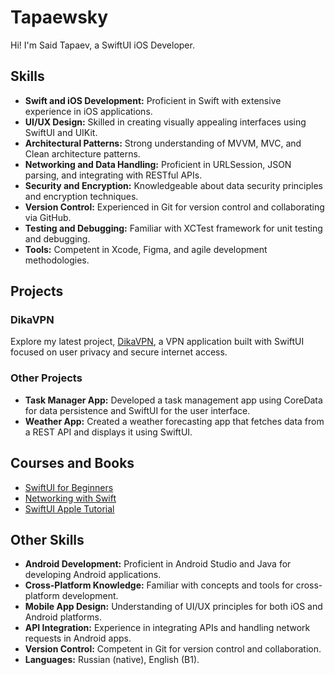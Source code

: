 # Tapaewsky
Hi! I'm Said Tapaev, a SwiftUI iOS Developer.

## Skills
- **Swift and iOS Development:** Proficient in Swift with extensive experience in iOS applications.
- **UI/UX Design:** Skilled in creating visually appealing interfaces using SwiftUI and UIKit.
- **Architectural Patterns:** Strong understanding of MVVM, MVC, and Clean architecture patterns.
- **Networking and Data Handling:** Proficient in URLSession, JSON parsing, and integrating with RESTful APIs.
- **Security and Encryption:** Knowledgeable about data security principles and encryption techniques.
- **Version Control:** Experienced in Git for version control and collaborating via GitHub.
- **Testing and Debugging:** Familiar with XCTest framework for unit testing and debugging.
- **Tools:** Competent in Xcode, Figma, and agile development methodologies.

## Projects
### DikaVPN
Explore my latest project, [DikaVPN](https://github.com/Tapaewsky/DikaVPN), a VPN application built with SwiftUI focused on user privacy and secure internet access.

### Other Projects
- **Task Manager App:** Developed a task management app using CoreData for data persistence and SwiftUI for the user interface.
- **Weather App:** Created a weather forecasting app that fetches data from a REST API and displays it using SwiftUI.

## Courses and Books
- [SwiftUI for Beginners](https://www.hackingwithswift.com/quick-start/swiftui)
- [Networking with Swift](https://swift.org/packages/networking.html)
- [SwiftUI Apple Tutorial](https://developer.apple.com/tutorials/swiftui)

## Other Skills
- **Android Development:** Proficient in Android Studio and Java for developing Android applications.
- **Cross-Platform Knowledge:** Familiar with concepts and tools for cross-platform development.
- **Mobile App Design:** Understanding of UI/UX principles for both iOS and Android platforms.
- **API Integration:** Experience in integrating APIs and handling network requests in Android apps.
- **Version Control:** Competent in Git for version control and collaboration.
- **Languages:** Russian (native), English (B1).


